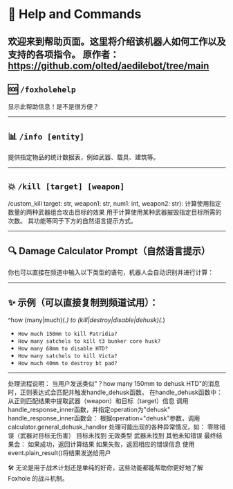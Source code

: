 # 📖 Help and Commands

欢迎来到帮助页面。这里将介绍该机器人如何工作以及支持的各项指令。
原作者：https://github.com/olted/aedilebot/tree/main
---

## 🆘 `/foxholehelp`
显示此帮助信息！是不是很方便？

---

## 📊 `/info [entity]`
提供指定物品的统计数据表，例如武器、载具、建筑等。

---

## 💥 `/kill [target] [weapon]`
/custom_kill target: str, weapon1: str, num1: int, weapon2: str):
计算使用指定数量的两种武器组合攻击目标的效果
用于计算使用某种武器摧毁指定目标所需的次数。
其功能等同于下方的自然语言提示方式。

---

## 🔍 Damage Calculator Prompt（自然语言提示）
你也可以直接在频道中输入以下类型的语句，机器人会自动识别并进行计算：

---

## ✨ 示例（可以直接复制到频道试用）：
^how (many|much)(.*) to (kill|destroy|disable|dehusk)(.*)
- `How much 150mm to kill Patridia?`  
- `How many satchels to kill t3 bunker core husk?`  
- `How many 68mm to disable HTD?`  
- `How many satchels to kill Victa?`  
- `How much 40mm to destroy bt pad?`

---

处理流程说明：
当用户发送类似"？how many 150mm to dehusk HTD"的消息时，正则表达式会匹配并触发handle_dehusk函数。
在handle_dehusk函数中：
从正则匹配结果中提取武器（weapon）和目标（target）信息
调用handle_response_inner函数，并指定operation为"dehusk"
handle_response_inner函数会：
根据operation="dehusk"参数，调用calculator.general_dehusk_handler
处理可能出现的各种异常情况，如：
零除错误（武器对目标无伤害）
目标未找到
无效类型
武器未找到
其他未知错误
最终结果会：
如果成功，返回计算结果
如果失败，返回相应的错误信息
使用event.plain_result()将结果发送给用户

🛠️ 无论是用于战术计划还是单纯的好奇，这些功能都能帮助你更好地了解 Foxhole 的战斗机制。
